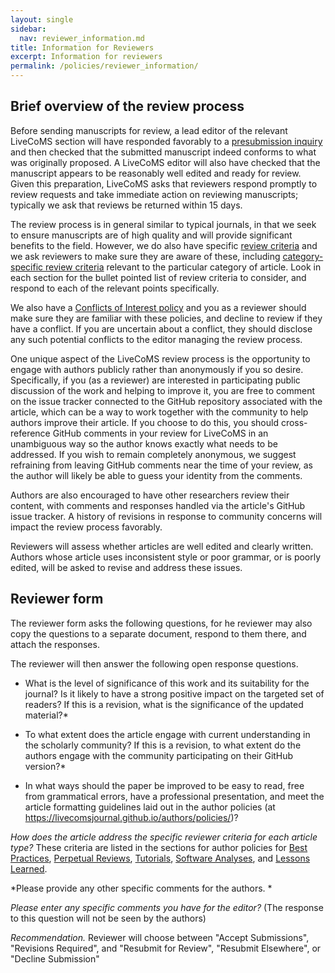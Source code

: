 ```yaml
---
layout: single
sidebar:
  nav: reviewer_information.md
title: Information for Reviewers
excerpt: Information for reviewers
permalink: /policies/reviewer_information/
---
```


## Brief overview of the review process

Before sending manuscripts for review, a lead editor of the relevant LiveCoMS section will have responded favorably to a [presubmission inquiry](https://livecomsjournal.github.io/authors/policies/#presubmission-letter) and then checked that the submitted manuscript indeed conforms to what was originally proposed.
A LiveCoMS editor will also have checked that the manuscript appears to be reasonably well edited and ready for review.
Given this preparation, LiveCoMS asks that reviewers respond promptly to review requests and take immediate action on reviewing manuscripts; typically we ask that reviews be returned within 15 days.

The review process is in general similar to typical journals, in that we seek to ensure manuscripts are of high quality and will provide significant benefits to the field.
However, we do also have specific [review criteria](https://livecomsjournal.github.io/authors/policies/#review-criteria) and we ask reviewers to make sure they are aware of these, including [category-specific review criteria](https://livecomsjournal.github.io/authors/policies/#types-of-articles) relevant to the particular category of article.  Look in each section for the bullet pointed list of review criteria to consider, and respond to each of the relevant points specifically.

We also have a [Conflicts of Interest policy](https://livecomsjournal.github.io/policies/livecoms_bylaws/#iii-conflicts-of-interest) and you as a reviewer should make sure they are familiar with these policies, and decline to review if they have a conflict.  If you are uncertain about a conflict, they should disclose any such potential conflicts to the editor managing the review process.

One unique aspect of the LiveCoMS review process is the opportunity to engage with authors publicly rather than anonymously if you so desire.
Specifically, if you (as a reviewer) are interested in participating public discussion of the work and helping to improve it, you are free to comment on the issue tracker connected to the GitHub repository associated with the article, which can be a way to work together with the community to help authors improve their article.
If you choose to do this, you should cross-reference GitHub comments in your review for LiveCoMS in an unambiguous way so the author knows exactly what needs to be addressed.  If you wish to remain completely anonymous, we suggest refraining from leaving GitHub comments near the time of your review, as the author will likely be able to guess your identity from the comments.

Authors are also encouraged to have other researchers review their content, with comments and responses handled via the article's GitHub issue tracker.   A history of revisions in response to community concerns will impact the review process favorably.

Reviewers will assess whether articles are well edited and clearly written.
Authors whose article uses inconsistent style or poor grammar, or is poorly edited, will be asked to revise and address these issues.

## Reviewer form

The reviewer form asks the following questions, for he reviewer may also copy the questions to a separate document, respond to them there, and attach the responses.


The reviewer will then answer the following open response questions.  

* What is the level of significance of this work and its suitability for the journal? Is it likely to have a strong positive impact on the targeted set of readers? If this is a revision, what is the significance of the updated material?*

* To what extent does the article engage with current understanding in the scholarly community? If this is a revision, to what extent do the authors engage with the community participating on their GitHub version?*

* In what ways should the paper be improved to be easy to read, free from grammatical errors, have a professional presentation, and meet the article formatting guidelines laid out in the author policies (at https://livecomsjournal.github.io/authors/policies/)?

*How does the article address the specific reviewer criteria for each article type?* These criteria are listed in the sections for author policies for [Best Practices](https://livecomsjournal.github.io/authors/best_practices/#additional-criteria-considered-in-reviews-of-best-practices-guides), [Perpetual Reviews](https://livecomsjournal.github.io/authors/perpetual_reviews/#additional-review-criteria-for-perpetual-reviews), [Tutorials](https://livecomsjournal.github.io/authors/tutorials/#additional-criteria-considered-in-the-review-of-tutorials), [Software Analyses](https://livecomsjournal.github.io/authors/software_analyses/#additional-criteria-considered-in-review-of-software-analyses), and [Lessons Learned](https://livecomsjournal.github.io/authors/lessons_learned/#additional-critera-considered-in-the-review-of-lessons-learned-articles).

*Please provide any other specific comments for the authors. *

*Please enter any specific comments you have for the editor?* (The response to this question will not be seen by the authors)


*Recommendation.*
Reviewer will choose between "Accept Submissions", "Revisions Required", and "Resubmit for Review", "Resubmit Elsewhere", or "Decline Submission" 

